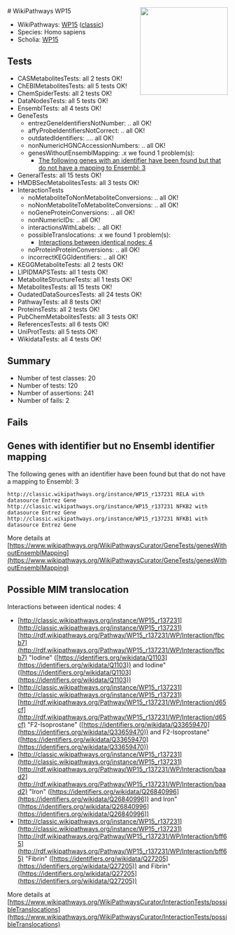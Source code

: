 <img style="float: right; width: 200px" src="https://upload.wikimedia.org/wikipedia/commons/thumb/8/83/Wplogo_with_text_500.png/640px-Wplogo_with_text_500.png" />
# WikiPathways WP15

* WikiPathways: [WP15](https://wikipathways.org/pathways/WP15) ([classic](https://classic.wikipathways.org/instance/WP15))
* Species: Homo sapiens
* Scholia: [WP15](https://scholia.toolforge.org/wikipathways/WP15)
## Tests
* CASMetabolitesTests: all 2 tests OK!
* ChEBIMetabolitesTests: all 5 tests OK!
* ChemSpiderTests: all 2 tests OK!
* DataNodesTests: all 5 tests OK!
* EnsemblTests: all 4 tests OK!
* GeneTests
    * entrezGeneIdentifiersNotNumber: .. all OK!
    * affyProbeIdentifiersNotCorrect: .. all OK!
    * outdatedIdentifiers: .... all OK!
    * nonNumericHGNCAccessionNumbers: .. all OK!
    * genesWithoutEnsemblMapping: .x we found 1 problem(s):
        * [The following genes with an identifier have been found but that do not have a mapping to Ensembl: 3](#40286d85)
* GeneralTests: all 15 tests OK!
* HMDBSecMetabolitesTests: all 3 tests OK!
* InteractionTests
    * noMetaboliteToNonMetaboliteConversions: .. all OK!
    * noNonMetaboliteToMetaboliteConversions: .. all OK!
    * noGeneProteinConversions: .. all OK!
    * nonNumericIDs: .. all OK!
    * interactionsWithLabels: .. all OK!
    * possibleTranslocations: .x we found 1 problem(s):
        * [Interactions between identical nodes: 4](#1c118209)
    * noProteinProteinConversions: .. all OK!
    * incorrectKEGGIdentifiers: .. all OK!
* KEGGMetaboliteTests: all 2 tests OK!
* LIPIDMAPSTests: all 1 tests OK!
* MetaboliteStructureTests: all 1 tests OK!
* MetabolitesTests: all 15 tests OK!
* OudatedDataSourcesTests: all 24 tests OK!
* PathwayTests: all 8 tests OK!
* ProteinsTests: all 2 tests OK!
* PubChemMetabolitesTests: all 3 tests OK!
* ReferencesTests: all 6 tests OK!
* UniProtTests: all 5 tests OK!
* WikidataTests: all 4 tests OK!


## Summary

* Number of test classes: 20
* Number of tests: 120
* Number of assertions: 241
* Number of fails: 2

## Fails

<a name="40286d85" />

## Genes with identifier but no Ensembl identifier mapping

The following genes with an identifier have been found but that do not have a mapping to Ensembl: 3
```
http://classic.wikipathways.org/instance/WP15_r137231 RELA with datasource Entrez Gene
http://classic.wikipathways.org/instance/WP15_r137231 NFKB2 with datasource Entrez Gene
http://classic.wikipathways.org/instance/WP15_r137231 NFKB1 with datasource Entrez Gene
```

More details at [https://www.wikipathways.org/WikiPathwaysCurator/GeneTests/genesWithoutEnsemblMapping](https://www.wikipathways.org/WikiPathwaysCurator/GeneTests/genesWithoutEnsemblMapping)

<a name="1c118209" />

## Possible MIM translocation

Interactions between identical nodes: 4

* [http://classic.wikipathways.org/instance/WP15_r137231](http://classic.wikipathways.org/instance/WP15_r137231) [http://rdf.wikipathways.org/Pathway/WP15_r137231/WP/Interaction/fbcb7](http://rdf.wikipathways.org/Pathway/WP15_r137231/WP/Interaction/fbcb7) "Iodine" ([https://identifiers.org/wikidata/Q1103](https://identifiers.org/wikidata/Q1103)) and 
Iodine" ([https://identifiers.org/wikidata/Q1103](https://identifiers.org/wikidata/Q1103))
* [http://classic.wikipathways.org/instance/WP15_r137231](http://classic.wikipathways.org/instance/WP15_r137231) [http://rdf.wikipathways.org/Pathway/WP15_r137231/WP/Interaction/d65cf](http://rdf.wikipathways.org/Pathway/WP15_r137231/WP/Interaction/d65cf) "F2-Isoprostane" ([https://identifiers.org/wikidata/Q33659470](https://identifiers.org/wikidata/Q33659470)) and 
F2-Isoprostane" ([https://identifiers.org/wikidata/Q33659470](https://identifiers.org/wikidata/Q33659470))
* [http://classic.wikipathways.org/instance/WP15_r137231](http://classic.wikipathways.org/instance/WP15_r137231) [http://rdf.wikipathways.org/Pathway/WP15_r137231/WP/Interaction/baad2](http://rdf.wikipathways.org/Pathway/WP15_r137231/WP/Interaction/baad2) "Iron" ([https://identifiers.org/wikidata/Q26840996](https://identifiers.org/wikidata/Q26840996)) and 
Iron" ([https://identifiers.org/wikidata/Q26840996](https://identifiers.org/wikidata/Q26840996))
* [http://classic.wikipathways.org/instance/WP15_r137231](http://classic.wikipathways.org/instance/WP15_r137231) [http://rdf.wikipathways.org/Pathway/WP15_r137231/WP/Interaction/bff65](http://rdf.wikipathways.org/Pathway/WP15_r137231/WP/Interaction/bff65) "Fibrin" ([https://identifiers.org/wikidata/Q27205](https://identifiers.org/wikidata/Q27205)) and 
Fibrin" ([https://identifiers.org/wikidata/Q27205](https://identifiers.org/wikidata/Q27205))


More details at [https://www.wikipathways.org/WikiPathwaysCurator/InteractionTests/possibleTranslocations](https://www.wikipathways.org/WikiPathwaysCurator/InteractionTests/possibleTranslocations)


